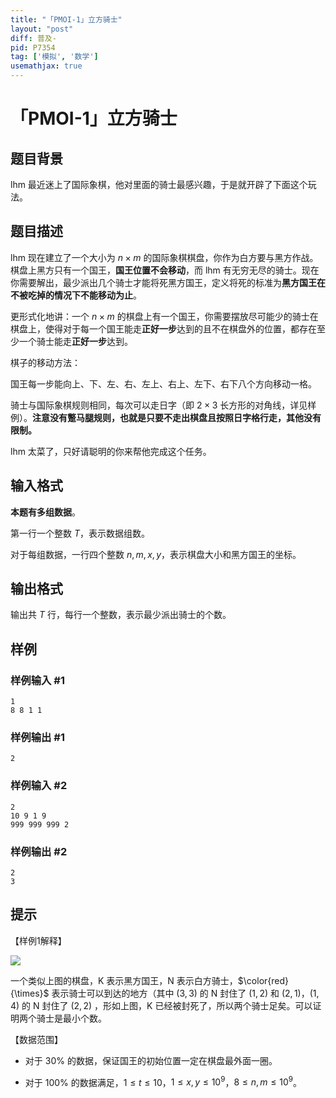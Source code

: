```yaml
---
title: "「PMOI-1」立方骑士"
layout: "post"
diff: 普及-
pid: P7354
tag: ['模拟', '数学']
usemathjax: true
---
```


# 「PMOI-1」立方骑士
## 题目背景

lhm 最近迷上了国际象棋，他对里面的骑士最感兴趣，于是就开辟了下面这个玩法。
## 题目描述

lhm 现在建立了一个大小为 $n \times m$ 的国际象棋棋盘，你作为白方要与黑方作战。棋盘上黑方只有一个国王，**国王位置不会移动**，而 lhm 有无穷无尽的骑士。现在你需要解出，最少派出几个骑士才能将死黑方国王，定义将死的标准为**黑方国王在不被吃掉的情况下不能移动为止**。

更形式化地讲：一个 $n\times m$ 的棋盘上有一个国王，你需要摆放尽可能少的骑士在棋盘上，使得对于每一个国王能走**正好一步**达到的且不在棋盘外的位置，都存在至少一个骑士能走**正好一步**达到。

棋子的移动方法：

国王每一步能向上、下、左、右、左上、右上、左下、右下八个方向移动一格。

骑士与国际象棋规则相同，每次可以走日字（即 $2\times3$ 长方形的对角线，详见样例）。**注意没有蹩马腿规则，也就是只要不走出棋盘且按照日字格行走，其他没有限制。**

lhm 太菜了，只好请聪明的你来帮他完成这个任务。
## 输入格式

**本题有多组数据**。

第一行一个整数 $T$，表示数据组数。

对于每组数据，一行四个整数 $n,m,x,y$，表示棋盘大小和黑方国王的坐标。
## 输出格式

输出共 $T$ 行，每行一个整数，表示最少派出骑士的个数。
## 样例

### 样例输入 #1
```
1
8 8 1 1
```
### 样例输出 #1
```
2
```
### 样例输入 #2
```
2
10 9 1 9
999 999 999 2
```
### 样例输出 #2
```
2
3
```
## 提示

【样例1解释】

![](https://cdn.luogu.com.cn/upload/image_hosting/c5d055nl.png)

一个类似上图的棋盘，$\text{K}$ 表示黑方国王，$\text{N}$ 表示白方骑士，$\color{red}{\times}$ 表示骑士可以到达的地方（其中 $(3,3)$ 的 $\text{N}$ 封住了 $(1,2)$ 和 $(2,1)$，$(1,4)$ 的 $\text{N}$ 封住了 $(2,2)$
，形如上图，$\text{K}$ 已经被封死了，所以两个骑士足矣。可以证明两个骑士是最小个数。

【数据范围】

- 对于 $30\%$ 的数据，保证国王的初始位置一定在棋盘最外面一圈。

- 对于 $100\%$ 的数据满足，$1 \leq t \leq 10$，$1 \leq x,y \leq 10^9$，$8 \leq n,m \leq 10^9$。
